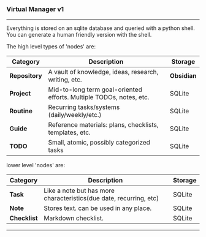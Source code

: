 
### Virtual Manager v1

---

Everything is stored on an sqlite database and queried with a python shell. You can generate a human friendly version with the shell.

The high level types of 'nodes' are:

| Category       | Description                                                         | Storage                        |
| -------------- | ------------------------------------------------------------------- | ------------------------------ |
| **Repository** | A vault of knowledge, ideas, research, writing, etc.                | **Obsidian**                   |
| **Project**    | Mid-to-long term goal-oriented efforts. Multiple TODOs, notes, etc. | SQLite                         |
| **Routine**    | Recurring tasks/systems (daily/weekly/etc.)                         | SQLite                         |
| **Guide**      | Reference materials: plans, checklists, templates, etc.             | SQLite                         |
| **TODO**       | Small, atomic, possibly categorized tasks                           | SQLite                         |


lower level 'nodes' are:


| Category       | Description                                                         | Storage                        |
| -------------- | ------------------------------------------------------------------- | ------------------------------ |
| **Task**       | Like a note but has more characteristics(due date, recurring, etc)  | SQLite                         |
| **Note**       | Stores text. can be used in any place.                              | SQLite                         |
| **Checklist**  | Markdown checklist.                                                 | SQLite                         |

---










